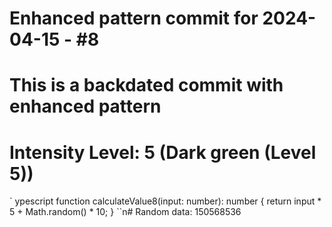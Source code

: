 ﻿# Enhanced pattern commit for 2024-04-15 - #8
# This is a backdated commit with enhanced pattern
# Intensity Level: 5 (Dark green (Level 5))
`	ypescript
function calculateValue8(input: number): number {
    return input * 5 + Math.random() * 10;
}
``n# Random data: 150568536

